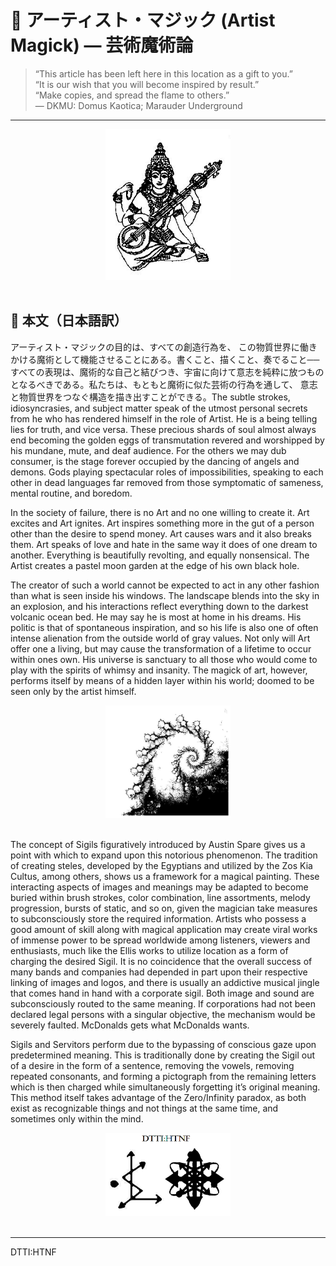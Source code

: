 # 🎨 アーティスト・マジック (Artist Magick) — 芸術魔術論

> “This article has been left here in this location as a gift to you.”  
> “It is our wish that you will become inspired by result.”  
> “Make copies, and spread the flame to others.”  
> — DKMU: Domus Kaotica; Marauder Underground

---

<div align="center">
<img src="artist_magic.png" width="200">
</div>
<br>

## 📜 本文（日本語訳）

アーティスト・マジックの目的は、すべての創造行為を、
この物質世界に働きかける魔術として機能させることにある。書くこと、描くこと、奏でること──
すべての表現は、魔術的な自己と結びつき、宇宙に向けて意志を純粋に放つものとなるべきである。私たちは、もともと魔術に似た芸術の行為を通して、
意志と物質世界をつなぐ構造を描き出すことができる。The subtle
strokes, idiosyncrasies, and subject matter speak of the utmost personal secrets from
he who has rendered himself in the role of Artist. He is a being telling lies for truth,
and vice versa. These precious shards of soul almost always end becoming the golden
eggs of transmutation revered and worshipped by his mundane, mute, and deaf
audience. For the others we may dub consumer, is the stage forever occupied by the
dancing of angels and demons. Gods playing spectacular roles of impossibilities,
speaking to each other in dead languages far removed from those symptomatic of
sameness, mental routine, and boredom.

In the society of failure, there is no Art and no one willing to create it. Art excites and
Art ignites. Art inspires something more in the gut of a person other than the desire to
spend money. Art causes wars and it also breaks them. Art speaks of love and hate in
the same way it does of one dream to another. Everything is beautifully revolting, and
equally nonsensical. The Artist creates a pastel moon garden at the edge of his own
black hole.

The creator of such a world cannot be expected to act in any other fashion than what
is seen inside his windows. The landscape blends into the sky in an explosion, and his
interactions reflect everything down to the darkest volcanic ocean bed. He may say he
is most at home in his dreams. His politic is that of spontaneous inspiration, and so
his life is also one of often intense alienation from the outside world of gray values. Not
only will Art offer one a living, but may cause the transformation of a lifetime to occur
within ones own. His universe is sanctuary to all those who would come to play with
the spirits of whimsy and insanity. The magick of art, however, performs itself by
means of a hidden layer within his world; doomed to be seen only by the artist himself.

<div align="center">
<img src="atrist-magic-chaos.png" width="200">
</div>
<br>

The concept of Sigils figuratively introduced by Austin Spare gives us a point with
which to expand upon this notorious phenomenon. The tradition of creating steles,
developed by the Egyptians and utilized by the Zos Kia Cultus, among others, shows
us a framework for a magical painting. These interacting aspects of images and
meanings may be adapted to become buried within brush strokes, color combination,
line assortments, melody progression, bursts of static, and so on, given the magician
take measures to subconsciously store the required information. Artists who possess a
good amount of skill along with magical application may create viral works of immense
power to be spread worldwide among listeners, viewers and enthusiasts, much like the
Ellis works to utilize location as a form of charging the desired Sigil. It is no
coincidence that the overall success of many bands and companies had depended in
part upon their respective linking of images and logos, and there is usually an
addictive musical jingle that comes hand in hand with a corporate sigil. Both image
and sound are subconsciously routed to the same meaning. If corporations had not
been declared legal persons with a singular objective, the mechanism would be
severely faulted. McDonalds gets what McDonalds wants.

Sigils and Servitors perform due to the bypassing of conscious gaze upon
predetermined meaning. This is traditionally done by creating the Sigil out of a desire
in the form of a sentence, removing the vowels, removing repeated consonants, and
forming a pictograph from the remaining letters which is then charged while
simultaneously forgetting it’s original meaning. This method itself takes advantage of
the Zero/Infinity paradox, as both exist as recognizable things and not things at the
same time, and sometimes only within the mind.

<div align="center">
<img src="dtti-htnf.png" width="200">
</div>
<br>

---

DTTI:HTNF
